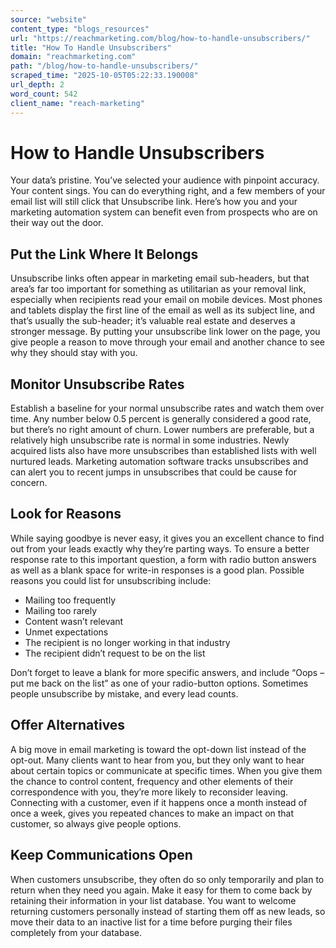 ```yaml
---
source: "website"
content_type: "blogs_resources"
url: "https://reachmarketing.com/blog/how-to-handle-unsubscribers/"
title: "How To Handle Unsubscribers"
domain: "reachmarketing.com"
path: "/blog/how-to-handle-unsubscribers/"
scraped_time: "2025-10-05T05:22:33.190008"
url_depth: 2
word_count: 542
client_name: "reach-marketing"
---
```


# How to Handle Unsubscribers

Your data’s pristine. You’ve selected your audience with pinpoint accuracy. Your content sings. You can do everything right, and a few members of your email list will still click that Unsubscribe link. Here’s how you and your marketing automation system can benefit even from prospects who are on their way out the door.

## Put the Link Where It Belongs

Unsubscribe links often appear in marketing email sub-headers, but that area’s far too important for something as utilitarian as your removal link, especially when recipients read your email on mobile devices. Most phones and tablets display the first line of the email as well as its subject line, and that’s usually the sub-header; it’s valuable real estate and deserves a stronger message. By putting your unsubscribe link lower on the page, you give people a reason to move through your email and another chance to see why they should stay with you.

## Monitor Unsubscribe Rates

Establish a baseline for your normal unsubscribe rates and watch them over time. Any number below 0.5 percent is generally considered a good rate, but there’s no right amount of churn. Lower numbers are preferable, but a relatively high unsubscribe rate is normal in some industries. Newly acquired lists also have more unsubscribes than established lists with well nurtured leads. Marketing automation software tracks unsubscribes and can alert you to recent jumps in unsubscribes that could be cause for concern.

## Look for Reasons

While saying goodbye is never easy, it gives you an excellent chance to find out from your leads exactly why they’re parting ways. To ensure a better response rate to this important question, a form with radio button answers as well as a blank space for write-in responses is a good plan. Possible reasons you could list for unsubscribing include:

* Mailing too frequently
* Mailing too rarely
* Content wasn’t relevant
* Unmet expectations
* The recipient is no longer working in that industry
* The recipient didn’t request to be on the list

Don’t forget to leave a blank for more specific answers, and include “Oops – put me back on the list” as one of your radio-button options. Sometimes people unsubscribe by mistake, and every lead counts.

## Offer Alternatives

A big move in email marketing is toward the opt-down list instead of the opt-out. Many clients want to hear from you, but they only want to hear about certain topics or communicate at specific times. When you give them the chance to control content, frequency and other elements of their correspondence with you, they’re more likely to reconsider leaving. Connecting with a customer, even if it happens once a month instead of once a week, gives you repeated chances to make an impact on that customer, so always give people options.

## Keep Communications Open

When customers unsubscribe, they often do so only temporarily and plan to return when they need you again. Make it easy for them to come back by retaining their information in your list database. You want to welcome returning customers personally instead of starting them off as new leads, so move their data to an inactive list for a time before purging their files completely from your database.